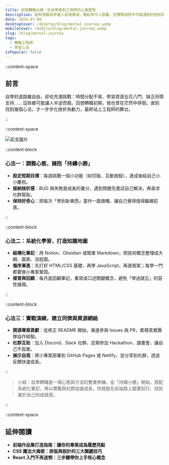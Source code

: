 ```yaml
---
title: 前端轉職必讀：從自學者到工程師的心路歷程
description: 能夠憑藉自學進入前端領域，聽起來令人振奮，但實際過程中可能遇到的挫折與疑慮，卻常常令人猶豫。回想當初我也是對程式一竅不通，卻在興趣的驅使下毅然踏上自學之路。今天想透過這篇文章，分享我的轉職經驗和一些調適心態的秘訣，盼能為有心投入前端領域的你提供一些力量與方向。
date: 2024-07-09
desktopCover: /desktop/blog/mental-journey.webp
mobileCover: /mobile/blog/mental-journey.webp
slug: /blog/mental-journey
tags:
  - 轉職工程師
  - 學習心法
isPopular: false
---
```


::content-space

## 前言

自學的道路雖自由，卻也充滿挑戰：時間分配不易、學習資源五花八門、缺乏同儕支持…… 這些都可能讓人半途而廢。回想轉職初期，我也曾在茫然中徘徊，直到找到幾個心法，才一步步化挫折為動力，最終站上工程師的舞台。

::

::content-space

![前言圖片](/desktop/blog/mental-journey.webp)

::content-block

### 心法一：調整心態，擁抱「持續小勝」

- **設定短期目標**：每週挑戰一個小功能（如切版、互動按鈕），達成後給自己小小慶祝。
- **接納挫折感**：BUG 與失敗是成長的養分，遇到問題先嘗試自己解決，再尋求社群幫助。
- **保持好奇心**：把每次「學到新東西」當作一面旗幟，讓自己覺得值得繼續前進。

::

::content-block

### 心法二：系統化學習，打造知識地圖

- **結構化筆記**：用 Notion、Obsidian 或簡單 Markdown，把技術概念整理成大綱、圖表、流程圖。
- **循序漸進**：先打好 HTML/CSS 基礎，再學 JavaScript，再進框架；每學一門都要做小專案鞏固。
- **複習與回顧**：每月底回顧筆記，重寫或口述關鍵概念，避免「學過就忘」的惡性循環。

::

::content-block

### 心法三：實戰演練，建立同儕與資源網絡

- **開源專案貢獻**：從修正 README 開始，漸進參與 Issues 與 PR，累積真實團隊協作經驗。
- **社群互助**：加入 Discord、Slack 社群，定期參加 Hackathon、讀書會，讓自己不孤單。
- **展示自我**：將小專案部署到 GitHub Pages 或 Netlify，並分享到社群，透過反饋快速成長。

::

> 小結：自學轉職是一場心態與方法的雙重修練。從「持續小勝」開始，搭配系統化筆記，再以實戰與社群加速成長，你就能在前端路上踏實前行、找到屬於自己的成就感。

::

::content-space

## 延伸閱讀

- **前端作品集打造指南：讓你的專案成為履歷亮點**
- **CSS 魔法大揭密：排版與設計的三大關鍵技巧**
- **React 入門不再迷惘：三步驟帶你上手核心概念**
